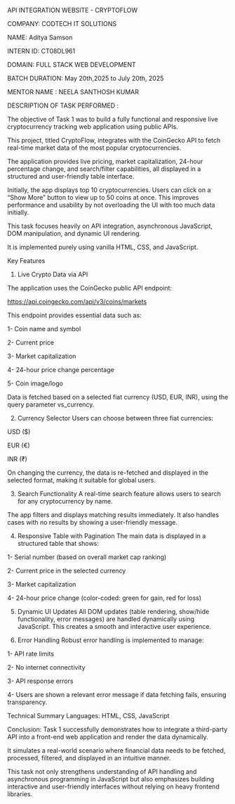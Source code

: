 API INTEGRATION WEBSITE - CRYPTOFLOW

COMPANY: CODTECH IT SOLUTIONS

NAME: Aditya Samson

INTERN ID: CT08DL961

DOMAIN: FULL STACK WEB DEVELOPMENT

BATCH DURATION: May 20th,2025 to July 20th, 2025

MENTOR NAME : NEELA SANTHOSH KUMAR


DESCRIPTION OF TASK PERFORMED :

The objective of Task 1 was to build a fully functional and responsive live cryptocurrency 
tracking web application using public APIs. 

This project, titled CryptoFlow, integrates with the CoinGecko API to fetch real-time market data 
of the most popular cryptocurrencies. 

The application provides live pricing, market capitalization, 24-hour percentage change, 
and search/filter capabilities,
all displayed in a structured and user-friendly table interface.

Initially, the app displays top 10 cryptocurrencies. 
Users can click on a “Show More” button to view up to 50 coins at once. 
This improves performance and usability by not overloading the UI with too much data initially.

This task focuses heavily on API integration, asynchronous JavaScript, DOM manipulation, 
and dynamic UI rendering.

It is implemented purely using vanilla HTML, CSS, and JavaScript.

Key Features
1. Live Crypto Data via API

The application uses the CoinGecko public API endpoint:

https://api.coingecko.com/api/v3/coins/markets

This endpoint provides essential data such as:

1- Coin name and symbol

2- Current price

3- Market capitalization

4- 24-hour price change percentage

5- Coin image/logo

Data is fetched based on a selected fiat currency (USD, EUR, INR), using the query parameter vs_currency.

2. Currency Selector
Users can choose between three fiat currencies:

USD ($)

EUR (€)

INR (₹)

On changing the currency, the data is re-fetched and displayed in the selected format, making it suitable for global users.

3. Search Functionality
A real-time search feature allows users to search for any cryptocurrency by name.

The app filters and displays matching results immediately.
It also handles cases with no results by showing a user-friendly message.

4. Responsive Table with Pagination
The main data is displayed in a structured table that shows:

1- Serial number (based on overall market cap ranking)

2- Current price in the selected currency

3- Market capitalization

4- 24-hour price change (color-coded: green for gain, red for loss)

5. Dynamic UI Updates
All DOM updates (table rendering, show/hide functionality, error messages) are handled dynamically using JavaScript. This creates a smooth and interactive user experience.

6. Error Handling
Robust error handling is implemented to manage:

1- API rate limits

2- No internet connectivity

3- API response errors

4- Users are shown a relevant error message if data fetching fails, ensuring transparency.

Technical Summary
Languages: HTML, CSS, JavaScript

Conclusion:
Task 1 successfully demonstrates how to integrate a third-party API into a front-end web application and render the data dynamically.

It simulates a real-world scenario where financial data needs to be fetched, processed, filtered, and displayed in an intuitive manner.

This task not only strengthens understanding of API handling and asynchronous programming in JavaScript but also emphasizes building interactive and 
user-friendly interfaces without relying on heavy frontend libraries.
